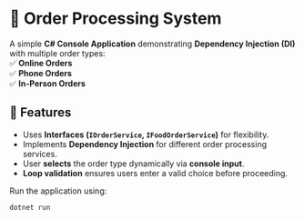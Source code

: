 # 🍕 Order Processing System

A simple **C# Console Application** demonstrating **Dependency Injection (DI)** with multiple order types:  
✅ **Online Orders**  
✅ **Phone Orders**  
✅ **In-Person Orders**  

## 📌 Features
- Uses **Interfaces (`IOrderService`, `IFoodOrderService`)** for flexibility.
- Implements **Dependency Injection** for different order processing services.
- User **selects** the order type dynamically via **console input**.
- **Loop validation** ensures users enter a valid choice before proceeding.

Run the application using:
```sh
dotnet run



